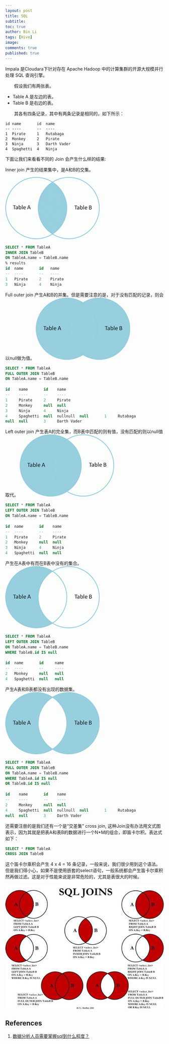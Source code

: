 ```yaml
---
layout: post
title: SQL
subtitle: 
toc: true
author: Bin Li
tags: [Hive]
image: 
comments: true
published: true
---
```


Impala 是Cloudara下针对存在 Apache Hadoop 中的计算集群的开源大规模并行处理 SQL 查询引擎。


　　假设我们有两张表。
* Table A 是左边的表。
* Table B 是右边的表。

　　其各有四条记录，其中有两条记录是相同的，如下所示：

```
id name       id  name
-- ----       --  ----
1  Pirate     1   Rutabaga
2  Monkey     2   Pirate
3  Ninja      3   Darth Vader
4  Spaghetti  4   Ninja
```

下面让我们来看看不同的 Join 会产生什么样的结果:

Inner join 产生的结果集中，是A和B的交集。

![900288E7-73AD-4D48-9CB1-BC89B07491D0](/img/media/900288E7-73AD-4D48-9CB1-BC89B07491D0.png)

```sql
SELECT * FROM TableA
INNER JOIN TableB
ON TableA.name = TableB.name
% results
id  name       id   name
--  ----       --   ----
1   Pirate     2    Pirate
3   Ninja      4    Ninja
```

Full outer join 产生A和B的并集。但是需要注意的是，对于没有匹配的记录，则会以null做为值。
![9F2F0382-B617-44D0-A796-E4B881010283](/img/media/9F2F0382-B617-44D0-A796-E4B881010283.png)


```sql
SELECT * FROM TableA
FULL OUTER JOIN TableB
ON TableA.name = TableB.name

id    name       id    name
--    ----       --    ----
1     Pirate     2     Pirate
2     Monkey     null  null
3     Ninja      4     Ninja
4     Spaghetti  null  nullnull  null       1     Rutabaga
null  null       3     Darth Vader
```

Left outer join 产生表A的完全集，而B表中匹配的则有值，没有匹配的则以null值取代。
![FB854D2C-7153-4388-8FFF-5DCE8E584F1A](/img/media/FB854D2C-7153-4388-8FFF-5DCE8E584F1A.png)

```sql
SELECT * FROM TableA
LEFT OUTER JOIN TableB
ON TableA.name = TableB.name

id  name       id    name
--  ----       --    ----
1   Pirate     2     Pirate
2   Monkey     null  null
3   Ninja      4     Ninja
4   Spaghetti  null  null
```

产生在A表中有而在B表中没有的集合。
![BCEFA17A-6CF1-441D-8607-3581427B1A12](/img/media/BCEFA17A-6CF1-441D-8607-3581427B1A12.png)

```sql
SELECT * FROM TableA
LEFT OUTER JOIN TableB
ON TableA.name = TableB.name
WHERE TableB.id IS null 

id  name       id     name
--  ----       --     ----
2   Monkey     null   null
4   Spaghetti  null   null
```

产生A表和B表都没有出现的数据集。
![BAD35927-380B-486B-B58D-7ADC6263A607](/img/media/BAD35927-380B-486B-B58D-7ADC6263A607.png)


```sql
SELECT * FROM TableA
FULL OUTER JOIN TableB
ON TableA.name = TableB.name
WHERE TableA.id IS null
OR TableB.id IS null

id    name       id    name
--    ----       --    ----
2     Monkey     null  null
4     Spaghetti  null  nullnull  null       1     Rutabaga
null  null       3     Darth Vader
```

还需要注册的是我们还有一个是“交差集” cross join, 这种Join没有办法用文式图表示，因为其就是把表A和表B的数据进行一个N*M的组合，即笛卡尔积。表达式如下：
```sql
SELECT * FROM TableA
CROSS JOIN TableB
```
这个笛卡尔乘积会产生 4 x 4 = 16 条记录，一般来说，我们很少用到这个语法。但是我们得小心，如果不是使用嵌套的select语句，一般系统都会产生笛卡尔乘积然再做过滤。这是对于性能来说是非常危险的，尤其是表很大的时候。

![81ABFC38-BFC7-4FA7-AC3F-CD4B315ED973](/img/media/81ABFC38-BFC7-4FA7-AC3F-CD4B315ED973.jpg)

## References
1. [数据分析人员需要掌握sql到什么程度？](https://www.zhihu.com/question/379694223/answer/1118850805)